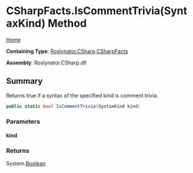 <a name="_Top"></a>

# CSharpFacts\.IsCommentTrivia\(SyntaxKind\) Method

[Home](../../../../README.md#_Top)

**Containing Type**: [Roslynator.CSharp](../../README.md#_Top)\.[CSharpFacts](../README.md#_Top)

**Assembly**: Roslynator\.CSharp\.dll

## Summary

Returns true if a syntax of the specified kind is comment trivia\.

```csharp
public static bool IsCommentTrivia(SyntaxKind kind)
```

### Parameters

#### kind

### Returns

System\.[Boolean](https://docs.microsoft.com/en-us/dotnet/api/system.boolean)

